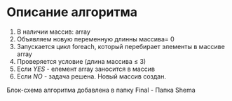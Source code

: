 # Описание алгоритма
1. В наличии массив: array
2.  Объявляем новую переменную длинны массива= 0
3. Запускается цикл foreach, который перебирает элементы в массиве array
4. Проверяется условие (длина массива ≤ 3)
5. Если *YES* - елемент array заносится в массив
6. Если *NO* - задача решена. Новый массив создан.

Блок-схема алгоритма добавлена в папку Final - Папка Shema 
